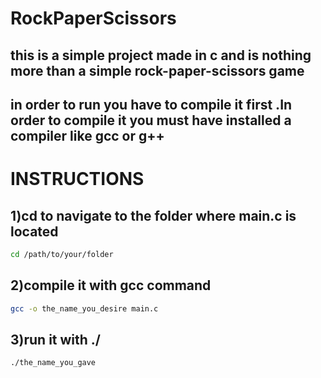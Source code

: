 # RockPaperScissors

## this is a simple project made in c and is nothing more than a simple rock-paper-scissors game

## in order to run you have to compile it first .In order to compile it you must have installed a compiler like gcc or g++


# INSTRUCTIONS

## 1)cd to navigate to the folder where main.c is located

```bash
cd /path/to/your/folder
```

## 2)compile it with gcc command
```bash
gcc -o the_name_you_desire main.c
```

## 3)run it with ./
```bash
./the_name_you_gave
```





